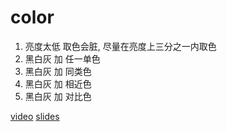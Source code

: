 # color

1. 亮度太低 取色会脏, 尽量在亮度上三分之一内取色
2. 黑白灰 加 任一单色
3. 黑白灰 加 同类色
4. 黑白灰 加 相近色
5. 黑白灰 加 对比色

[video](https://www.youtube.com/watch?v=sByzHoiYFX0)
[slides](https://github.com/quheng/eureka/blob/master/color.pdf)


